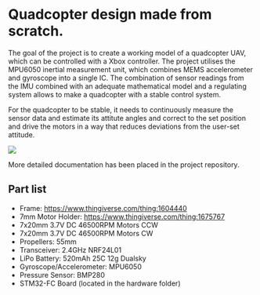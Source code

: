 # Quadcopter design made from scratch.

The goal of the project is to create a working model of a quadcopter UAV, which can be
controlled with a Xbox controller. The project utilises the MPU6050 inertial measurement
unit, which combines MEMS accelerometer and gyroscope into a single IC. The combination of
sensor readings from the IMU combined with an adequate mathematical model and a regulating
system allows to make a quadcopter with a stable control system.

For the quadcopter to be stable, it needs to continuously measure the sensor data and estimate
its attitute angles and correct to the set position and drive the motors in a way that reduces
deviations from the user-set attitude.

![](https://github.com/Cyberdom123/quadcopter-dsp/blob/develop/photos/video.gif)

More detailed documentation has been placed in the project repository.

## Part list

- Frame: https://www.thingiverse.com/thing:1604440
- 7mm Motor Holder: https://www.thingiverse.com/thing:1675767
- 7x20mm 3.7V DC 46500RPM Motors CCW
- 7x20mm 3.7V DC 46500RPM Motors CW
- Propellers: 55mm
- Transceiver: 2.4GHz NRF24L01
- LiPo Battery: 520mAh 25C 12g Dualsky
- Gyroscope/Accelerometer: MPU6050
- Pressure Sensor: BMP280
- STM32-FC Board (located in the hardware folder)
